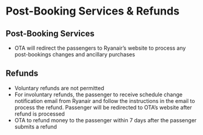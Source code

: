 # Post-Booking Services & Refunds ​

## Post-Booking Services
- OTA will redirect the passengers to Ryanair’s website to process any post-bookings changes and ancillary purchases

## Refunds
- Voluntary refunds are not permitted​
- For involuntary refunds, the passenger to receive schedule change notification email from Ryanair and follow the instructions in the email to process the refund. Passenger will be redirected to OTA’s website after refund is processed
- OTA to refund money to the passenger within 7 days after the passenger submits a refund

